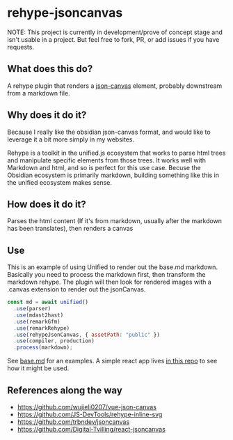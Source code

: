# rehype-jsoncanvas

NOTE: This project is currently in development/prove of concept stage and isn't usable in a project. But feel free to fork, PR, or add issues if you have requests.

## What does this do?

A rehype plugin that renders a [json-canvas](https://jsoncanvas.org/) element, probably downstream from a markdown file.

## Why does it do it?

Because I really like the obsidian json-canvas format, and would like to leverage it a bit more simply in my websites.

Rehype is a toolkit in the unified.js ecosystem that works to parse html trees and manipulate specific elements from those trees. It works well with Markdown and html, and so is perfect for this use case. Becuse the Obsidian ecosystem is primarily markdown, building something like this in the unified ecosystem makes sense.

## How does it do it?

Parses the html content (If it's from markdown, usually after the markdown has been translates), then renders a canvas

## Use

This is an example of using Unified to render out the base.md markdown. Basically you need to process the markdown first, then transform the markdown rehype. The plugin will then look for rendered images with a .canvas extension to render out the jsonCanvas.

```js
const md = await unified()
  .use(parser)
  .use(mdast2hast)
  .use(remarkGfm)
  .use(remarkRehype)
  .use(rehypeJsonCanvas, { assetPath: "public" })
  .use(compiler, production)
  .process(markdown);
```

See [base.md](example/base.md) for an examples. A simple react app lives [in this repo](hhttps://github.com/lovettbarron/shims/tree/main/rehype-jsoncanvas) to see how it might be used.

## References along the way

- https://github.com/wujieli0207/vue-json-canvas
- https://github.com/JS-DevTools/rehype-inline-svg
- https://github.com/trbndev/jsoncanvas
- https://github.com/Digital-Tvilling/react-jsoncanvas
